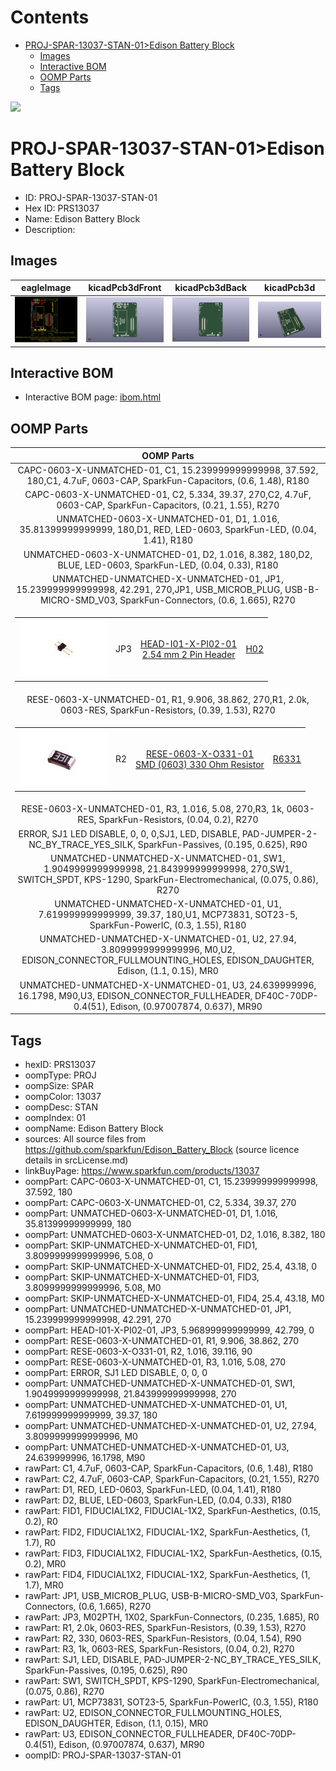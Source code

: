 



Contents
========

* [PROJ-SPAR-13037-STAN-01>Edison Battery Block](#proj-spar-13037-stan-01edison-battery-block)
	* [Images](#images)
	* [Interactive BOM](#interactive-bom)
	* [OOMP Parts](#oomp-parts)
	* [Tags](#tags)
  
![][im]
# PROJ-SPAR-13037-STAN-01>Edison Battery Block

- ID: PROJ-SPAR-13037-STAN-01
- Hex ID: PRS13037
- Name: Edison Battery Block
- Description: 

## Images
  
  

|eagleImage|kicadPcb3dFront|kicadPcb3dBack|kicadPcb3d|
| :---: | :---: | :---: | :---: |
|[![eagleImage](eagleImage_140.png)](eagleImage_600.png)|[![kicadPcb3dFront](kicadPcb3dFront_140.png)](kicadPcb3dFront_600.png)|[![kicadPcb3dBack](kicadPcb3dBack_140.png)](kicadPcb3dBack_600.png)|[![kicadPcb3d](kicadPcb3d_140.png)](kicadPcb3d_600.png)|

## Interactive BOM

- Interactive BOM page: [ibom.html](kicad/bom/ibom.html)

## OOMP Parts
  

|OOMP Parts|
| :---: |
|CAPC-0603-X-UNMATCHED-01, C1, 15.239999999999998, 37.592, 180,C1, 4.7uF, 0603-CAP, SparkFun-Capacitors, (0.6, 1.48), R180|
|CAPC-0603-X-UNMATCHED-01, C2, 5.334, 39.37, 270,C2, 4.7uF, 0603-CAP, SparkFun-Capacitors, (0.21, 1.55), R270|
|UNMATCHED-0603-X-UNMATCHED-01, D1, 1.016, 35.81399999999999, 180,D1, RED, LED-0603, SparkFun-LED, (0.04, 1.41), R180|
|UNMATCHED-0603-X-UNMATCHED-01, D2, 1.016, 8.382, 180,D2, BLUE, LED-0603, SparkFun-LED, (0.04, 0.33), R180|
|UNMATCHED-UNMATCHED-X-UNMATCHED-01, JP1, 15.239999999999998, 42.291, 270,JP1, USB_MICROB_PLUG, USB-B-MICRO-SMD_V03, SparkFun-Connectors, (0.6, 1.665), R270|
|<table><tr><td>![HEAD-I01-X-PI02-01](https://raw.githubusercontent.com/oomlout/oomlout_OOMP_parts/main/HEAD-I01-X-PI02-01/image_140.jpg)</td><td> JP3</td><td>[HEAD-I01-X-PI02-01<br>2.54 mm 2 Pin Header](https://github.com/oomlout/oomlout_OOMP_parts/tree/main/HEAD-I01-X-PI02-01/)</td><td>[H02](https://github.com/oomlout/oomlout_OOMP_parts/tree/main/HEAD-I01-X-PI02-01/)</td></tr></table>|
|RESE-0603-X-UNMATCHED-01, R1, 9.906, 38.862, 270,R1, 2.0k, 0603-RES, SparkFun-Resistors, (0.39, 1.53), R270|
|<table><tr><td>![RESE-0603-X-O331-01](https://raw.githubusercontent.com/oomlout/oomlout_OOMP_parts/main/RESE-0603-X-O331-01/image_140.jpg)</td><td> R2</td><td>[RESE-0603-X-O331-01<br>SMD (0603) 330 Ohm Resistor](https://github.com/oomlout/oomlout_OOMP_parts/tree/main/RESE-0603-X-O331-01/)</td><td>[R6331](https://github.com/oomlout/oomlout_OOMP_parts/tree/main/RESE-0603-X-O331-01/)</td></tr></table>|
|RESE-0603-X-UNMATCHED-01, R3, 1.016, 5.08, 270,R3, 1k, 0603-RES, SparkFun-Resistors, (0.04, 0.2), R270|
|ERROR, SJ1 LED DISABLE, 0, 0, 0,SJ1, LED, DISABLE, PAD-JUMPER-2-NC_BY_TRACE_YES_SILK, SparkFun-Passives, (0.195, 0.625), R90|
|UNMATCHED-UNMATCHED-X-UNMATCHED-01, SW1, 1.9049999999999998, 21.843999999999998, 270,SW1, SWITCH_SPDT, KPS-1290, SparkFun-Electromechanical, (0.075, 0.86), R270|
|UNMATCHED-UNMATCHED-X-UNMATCHED-01, U1, 7.619999999999999, 39.37, 180,U1, MCP73831, SOT23-5, SparkFun-PowerIC, (0.3, 1.55), R180|
|UNMATCHED-UNMATCHED-X-UNMATCHED-01, U2, 27.94, 3.8099999999999996, M0,U2, EDISON_CONNECTOR_FULLMOUNTING_HOLES, EDISON_DAUGHTER, Edison, (1.1, 0.15), MR0|
|UNMATCHED-UNMATCHED-X-UNMATCHED-01, U3, 24.639999996, 16.1798, M90,U3, EDISON_CONNECTOR_FULLHEADER, DF40C-70DP-0.4(51), Edison, (0.97007874, 0.637), MR90|

## Tags

- hexID: PRS13037
- oompType: PROJ
- oompSize: SPAR
- oompColor: 13037
- oompDesc: STAN
- oompIndex: 01
- oompName: Edison Battery Block
- sources: All source files from https://github.com/sparkfun/Edison_Battery_Block (source licence details in srcLicense.md)
- linkBuyPage: https://www.sparkfun.com/products/13037
- oompPart: CAPC-0603-X-UNMATCHED-01, C1, 15.239999999999998, 37.592, 180
- oompPart: CAPC-0603-X-UNMATCHED-01, C2, 5.334, 39.37, 270
- oompPart: UNMATCHED-0603-X-UNMATCHED-01, D1, 1.016, 35.81399999999999, 180
- oompPart: UNMATCHED-0603-X-UNMATCHED-01, D2, 1.016, 8.382, 180
- oompPart: SKIP-UNMATCHED-X-UNMATCHED-01, FID1, 3.8099999999999996, 5.08, 0
- oompPart: SKIP-UNMATCHED-X-UNMATCHED-01, FID2, 25.4, 43.18, 0
- oompPart: SKIP-UNMATCHED-X-UNMATCHED-01, FID3, 3.8099999999999996, 5.08, M0
- oompPart: SKIP-UNMATCHED-X-UNMATCHED-01, FID4, 25.4, 43.18, M0
- oompPart: UNMATCHED-UNMATCHED-X-UNMATCHED-01, JP1, 15.239999999999998, 42.291, 270
- oompPart: HEAD-I01-X-PI02-01, JP3, 5.968999999999999, 42.799, 0
- oompPart: RESE-0603-X-UNMATCHED-01, R1, 9.906, 38.862, 270
- oompPart: RESE-0603-X-O331-01, R2, 1.016, 39.116, 90
- oompPart: RESE-0603-X-UNMATCHED-01, R3, 1.016, 5.08, 270
- oompPart: ERROR, SJ1 LED DISABLE, 0, 0, 0
- oompPart: UNMATCHED-UNMATCHED-X-UNMATCHED-01, SW1, 1.9049999999999998, 21.843999999999998, 270
- oompPart: UNMATCHED-UNMATCHED-X-UNMATCHED-01, U1, 7.619999999999999, 39.37, 180
- oompPart: UNMATCHED-UNMATCHED-X-UNMATCHED-01, U2, 27.94, 3.8099999999999996, M0
- oompPart: UNMATCHED-UNMATCHED-X-UNMATCHED-01, U3, 24.639999996, 16.1798, M90
- rawPart: C1, 4.7uF, 0603-CAP, SparkFun-Capacitors, (0.6, 1.48), R180
- rawPart: C2, 4.7uF, 0603-CAP, SparkFun-Capacitors, (0.21, 1.55), R270
- rawPart: D1, RED, LED-0603, SparkFun-LED, (0.04, 1.41), R180
- rawPart: D2, BLUE, LED-0603, SparkFun-LED, (0.04, 0.33), R180
- rawPart: FID1, FIDUCIAL1X2, FIDUCIAL-1X2, SparkFun-Aesthetics, (0.15, 0.2), R0
- rawPart: FID2, FIDUCIAL1X2, FIDUCIAL-1X2, SparkFun-Aesthetics, (1, 1.7), R0
- rawPart: FID3, FIDUCIAL1X2, FIDUCIAL-1X2, SparkFun-Aesthetics, (0.15, 0.2), MR0
- rawPart: FID4, FIDUCIAL1X2, FIDUCIAL-1X2, SparkFun-Aesthetics, (1, 1.7), MR0
- rawPart: JP1, USB_MICROB_PLUG, USB-B-MICRO-SMD_V03, SparkFun-Connectors, (0.6, 1.665), R270
- rawPart: JP3, M02PTH, 1X02, SparkFun-Connectors, (0.235, 1.685), R0
- rawPart: R1, 2.0k, 0603-RES, SparkFun-Resistors, (0.39, 1.53), R270
- rawPart: R2, 330, 0603-RES, SparkFun-Resistors, (0.04, 1.54), R90
- rawPart: R3, 1k, 0603-RES, SparkFun-Resistors, (0.04, 0.2), R270
- rawPart: SJ1, LED, DISABLE, PAD-JUMPER-2-NC_BY_TRACE_YES_SILK, SparkFun-Passives, (0.195, 0.625), R90
- rawPart: SW1, SWITCH_SPDT, KPS-1290, SparkFun-Electromechanical, (0.075, 0.86), R270
- rawPart: U1, MCP73831, SOT23-5, SparkFun-PowerIC, (0.3, 1.55), R180
- rawPart: U2, EDISON_CONNECTOR_FULLMOUNTING_HOLES, EDISON_DAUGHTER, Edison, (1.1, 0.15), MR0
- rawPart: U3, EDISON_CONNECTOR_FULLHEADER, DF40C-70DP-0.4(51), Edison, (0.97007874, 0.637), MR90
- oompID: PROJ-SPAR-13037-STAN-01



[im]: kicadPcb3d_450.png
